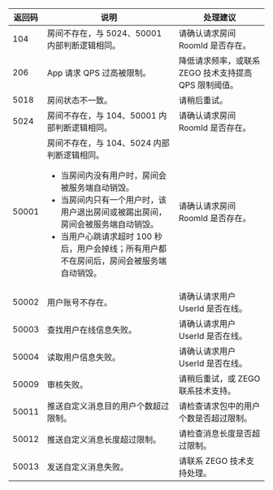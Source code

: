 |返回码|说明| 处理建议 |
|-----|----|----|
| 104 | 房间不存在，与 5024、50001 内部判断逻辑相同。| 请确认请求房间 RoomId 是否存在。|
| 206 | App 请求 QPS 过高被限制。| 降低请求频率，或联系 ZEGO 技术支持提高 QPS 限制阈值。|
| 5018 | 房间状态不一致。 |请稍后重试。|
| 5024 | 房间不存在，与 104、50001 内部判断逻辑相同。 | 请确认请求房间 RoomId 是否存在。 |
| 50001 | 房间不存在，与 104、5024 内部判断逻辑相同。<div class="mk-hint"><ul><li>当房间内没有用户时，房间会被服务端自动销毁。</li><li>当房间内只有一个用户时，该用户退出房间或被踢出房间，房间会被服务端自动销毁。</li><li>当用户心跳请求超时 100 秒后，用户会掉线；所有用户都不在房间后，房间会被服务端自动销毁。</li></ul></div> | 请确认请求房间 RoomId 是否存在。 |
| 50002 | 用户账号不存在。 | 请确认请求用户 UserId 是否在线。|
| 50003 | 查找用户在线信息失败。 | 请确认请求用户 UserId 是否在线。 |
| 50004 | 读取用户信息失败。 | 请确认请求用户 UserId 是否在线。 |
| 50009 | 审核失败。 | 请稍后重试，或 ZEGO 联系技术支持。|
| 50011 | 推送自定义消息目的用户个数超过限制。 | 请检查请求包中的用户个数是否超过限制。 |
| 50012 | 推送自定义消息长度超过限制。 | 请检查消息长度是否超过限制。|
| 50013 | 发送自定义消息失败。 | 请联系 ZEGO 技术支持处理。 |






